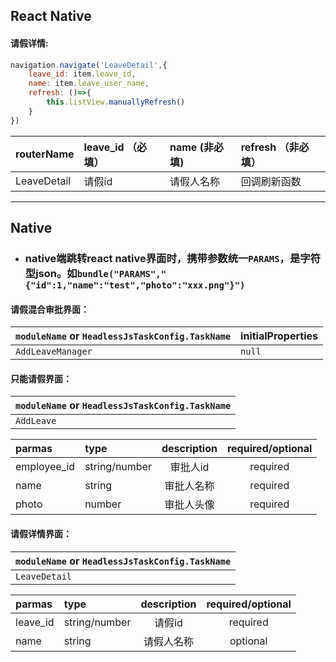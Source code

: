 ## React Native

#### 请假详情:

```jsx
navigation.navigate('LeaveDetail',{
    leave_id: item.leave_id,
    name: item.leave_user_name,
    refresh: ()=>{
        this.listView.manuallyRefresh()
    }
})
```

| routerName | leave\_id （必填） | name \(非必填\) | refresh （非必填） |
| :--- | :--- | :--- | :--- |
| LeaveDetail | 请假id | 请假人名称 | 回调刷新函数 |

---

## Native

* ### native端跳转react native界面时，携带参数统一`PARAMS`，是字符型json。如`bundle("PARAMS","{"id":1,"name":"test","photo":"xxx.png"}")`

#### 请假混合审批界面：

| `moduleName` or `HeadlessJsTaskConfig.TaskName` | initialProperties |
| :--- | :--- |
| `AddLeaveManager` | `null` |

#### 只能请假界面：

| `moduleName` or `HeadlessJsTaskConfig.TaskName` |
| :--- |
| `AddLeave` |

| parmas | type | description | required/optional |
| :--- | :--- | :---: | :---: |
| employee\_id | string/number | 审批人id | required |
| name | string | 审批人名称 | required |
| photo | number | 审批人头像 | required |

#### 请假详情界面：

| `moduleName` or `HeadlessJsTaskConfig.TaskName` |
| :--- |
| `LeaveDetail` |

| parmas | type | description | required/optional |
| :--- | :--- | :---: | :---: |
| leave\_id | string/number | 请假id | required |
| name | string | 请假人名称 | optional |



